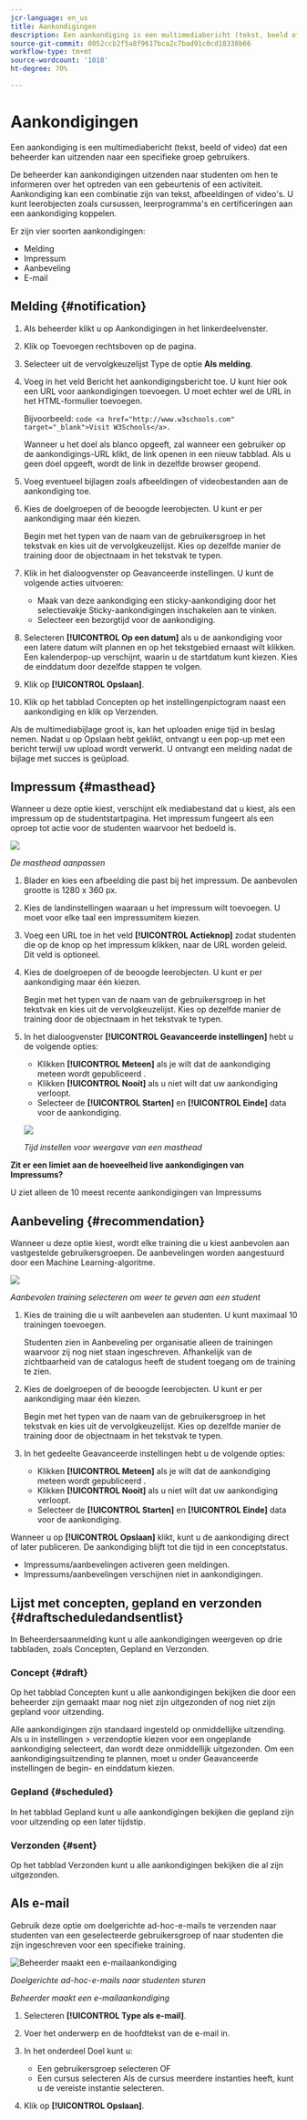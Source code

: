 ```yaml
---
jcr-language: en_us
title: Aankondigingen
description: Een aankondiging is een multimediabericht (tekst, beeld of video) dat een beheerder kan uitzenden naar een specifieke groep gebruikers.
source-git-commit: 0052ccb2f5a8f9617bca2c7bad91c0cd18338b66
workflow-type: tm+mt
source-wordcount: '1018'
ht-degree: 70%

---
```




# Aankondigingen

Een aankondiging is een multimediabericht (tekst, beeld of video) dat een beheerder kan uitzenden naar een specifieke groep gebruikers.

De beheerder kan aankondigingen uitzenden naar studenten om hen te informeren over het optreden van een gebeurtenis of een activiteit. Aankondiging kan een combinatie zijn van tekst, afbeeldingen of video&#39;s. U kunt leerobjecten zoals cursussen, leerprogramma&#39;s en certificeringen aan een aankondiging koppelen.

Er zijn vier soorten aankondigingen:

* Melding
* Impressum
* Aanbeveling
* E-mail

## Melding {#notification}

1. Als beheerder klikt u op Aankondigingen in het linkerdeelvenster.
1. Klik op Toevoegen rechtsboven op de pagina.
1. Selecteer uit de vervolgkeuzelijst Type de optie **Als melding**.
1. Voeg in het veld Bericht het aankondigingsbericht toe. U kunt hier ook een URL voor aankondigingen toevoegen. U moet echter wel de URL in het HTML-formulier toevoegen.

   Bijvoorbeeld:  `code <a href="http://www.w3schools.com" target="_blank">Visit W3Schools</a>.`

   Wanneer u het doel als blanco opgeeft, zal wanneer een gebruiker op de aankondigings-URL klikt, de link openen in een nieuw tabblad. Als u geen doel opgeeft, wordt de link in dezelfde browser geopend.

1. Voeg eventueel bijlagen zoals afbeeldingen of videobestanden aan de aankondiging toe.
1. Kies de doelgroepen of de beoogde leerobjecten. U kunt er per aankondiging maar één kiezen.

   Begin met het typen van de naam van de gebruikersgroep in het tekstvak en kies uit de vervolgkeuzelijst. Kies op dezelfde manier de training door de objectnaam in het tekstvak te typen.

1. Klik in het dialoogvenster op Geavanceerde instellingen. U kunt de volgende acties uitvoeren:

   * Maak van deze aankondiging een sticky-aankondiging door het selectievakje Sticky-aankondigingen inschakelen aan te vinken.
   * Selecteer een bezorgtijd voor de aankondiging.

1. Selecteren **[!UICONTROL Op een datum]** als u de aankondiging voor een latere datum wilt plannen en op het tekstgebied ernaast wilt klikken. Een kalenderpop-up verschijnt, waarin u de startdatum kunt kiezen. Kies de einddatum door dezelfde stappen te volgen.
1. Klik op **[!UICONTROL Opslaan]**.
1. Klik op het tabblad Concepten op het instellingenpictogram naast een aankondiging en klik op Verzenden.

Als de multimediabijlage groot is, kan het uploaden enige tijd in beslag nemen. Nadat u op Opslaan hebt geklikt, ontvangt u een pop-up met een bericht terwijl uw upload wordt verwerkt. U ontvangt een melding nadat de bijlage met succes is geüpload.

## Impressum {#masthead}

Wanneer u deze optie kiest, verschijnt elk mediabestand dat u kiest, als een impressum op de studentstartpagina. Het impressum fungeert als een oproep tot actie voor de studenten waarvoor het bedoeld is.

![](assets/masthead-announcement.png)

*De masthead aanpassen*

1. Blader en kies een afbeelding die past bij het impressum. De aanbevolen grootte is 1280 x 360 px.
1. Kies de landinstellingen waaraan u het impressum wilt toevoegen. U moet voor elke taal een impressumitem kiezen.
1. Voeg een URL toe in het veld **[!UICONTROL Actieknop]** zodat studenten die op de knop op het impressum klikken, naar de URL worden geleid. Dit veld is optioneel.
1. Kies de doelgroepen of de beoogde leerobjecten. U kunt er per aankondiging maar één kiezen.

   Begin met het typen van de naam van de gebruikersgroep in het tekstvak en kies uit de vervolgkeuzelijst. Kies op dezelfde manier de training door de objectnaam in het tekstvak te typen.

1. In het dialoogvenster **[!UICONTROL Geavanceerde instellingen]** hebt u de volgende opties:

   * Klikken **[!UICONTROL Meteen]** als je wilt dat de aankondiging meteen wordt gepubliceerd .
   * Klikken **[!UICONTROL Nooit]** als u niet wilt dat uw aankondiging verloopt.
   * Selecteer de **[!UICONTROL Starten]** en **[!UICONTROL Einde]** data voor de aankondiging.

   ![](assets/advanced-settings.png)

   *Tijd instellen voor weergave van een masthead*

**Zit er een limiet aan de hoeveelheid live aankondigingen van Impressums?**

U ziet alleen de 10 meest recente aankondigingen van Impressums

## Aanbeveling {#recommendation}

Wanneer u deze optie kiest, wordt elke training die u kiest aanbevolen aan vastgestelde gebruikersgroepen. De aanbevelingen worden aangestuurd door een Machine Learning-algoritme.

![](assets/recommendation-announcement.png)

*Aanbevolen training selecteren om weer te geven aan een student*

1. Kies de training die u wilt aanbevelen aan studenten. U kunt maximaal 10 trainingen toevoegen.

   Studenten zien in Aanbeveling per organisatie alleen de trainingen waarvoor zij nog niet staan ingeschreven. Afhankelijk van de zichtbaarheid van de catalogus heeft de student toegang om de training te zien.

1. Kies de doelgroepen of de beoogde leerobjecten. U kunt er per aankondiging maar één kiezen.

   Begin met het typen van de naam van de gebruikersgroep in het tekstvak en kies uit de vervolgkeuzelijst. Kies op dezelfde manier de training door de objectnaam in het tekstvak te typen.

1. In het gedeelte Geavanceerde instellingen hebt u de volgende opties:

   * Klikken **[!UICONTROL Meteen]** als je wilt dat de aankondiging meteen wordt gepubliceerd .
   * Klikken **[!UICONTROL Nooit]** als u niet wilt dat uw aankondiging verloopt.
   * Selecteer de **[!UICONTROL Starten]** en **[!UICONTROL Einde]** data voor de aankondiging.

   <!--![](assets/advanced-settings.png)-->

Wanneer u op **[!UICONTROL Opslaan]** klikt, kunt u de aankondiging direct of later publiceren. De aankondiging blijft tot die tijd in een conceptstatus.

* Impressums/aanbevelingen activeren geen meldingen.
* Impressums/aanbevelingen verschijnen niet in aankondigingen.

## Lijst met concepten, gepland en verzonden {#draftscheduledandsentlist}

In Beheerdersaanmelding kunt u alle aankondigingen weergeven op drie tabbladen, zoals Concepten, Gepland en Verzonden.

<!--![](assets/three-tabs-announcement1.png)-->

### Concept {#draft}

Op het tabblad Concepten kunt u alle aankondigingen bekijken die door een beheerder zijn gemaakt maar nog niet zijn uitgezonden of nog niet zijn gepland voor uitzending.

Alle aankondigingen zijn standaard ingesteld op onmiddellijke uitzending. Als u in instellingen > verzendoptie kiezen voor een ongeplande aankondiging selecteert, dan wordt deze onmiddellijk uitgezonden. Om een aankondigingsuitzending te plannen, moet u onder Geavanceerde instellingen de begin- en einddatum kiezen.

### Gepland {#scheduled}

In het tabblad Gepland kunt u alle aankondigingen bekijken die gepland zijn voor uitzending op een later tijdstip.

### Verzonden {#sent}

Op het tabblad Verzonden kunt u alle aankondigingen bekijken die al zijn uitgezonden.

## Als e-mail

Gebruik deze optie om doelgerichte ad-hoc-e-mails te verzenden naar studenten van een geselecteerde gebruikersgroep of naar studenten die zijn ingeschreven voor een specifieke training.

![Beheerder maakt een e-mailaankondiging](assets/email-announcement-admin.png)

*Doelgerichte ad-hoc-e-mails naar studenten sturen*

*Beheerder maakt een e-mailaankondiging*

1. Selecteren **[!UICONTROL Type als e-mail]**.
1. Voer het onderwerp en de hoofdtekst van de e-mail in.
1. In het onderdeel Doel kunt u:

   * Een gebruikersgroep selecteren OF
   * Een cursus selecteren Als de cursus meerdere instanties heeft, kunt u de vereiste instantie selecteren.

1. Klik op **[!UICONTROL Opslaan]**.
